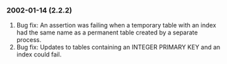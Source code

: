 ### 2002\-01\-14 (2\.2\.2\)

1. Bug fix: An assertion was failing when a temporary table with an index
 had the same name as a permanent table created by a separate process.
2. Bug fix: Updates to tables containing an INTEGER PRIMARY KEY and an
 index could fail.




